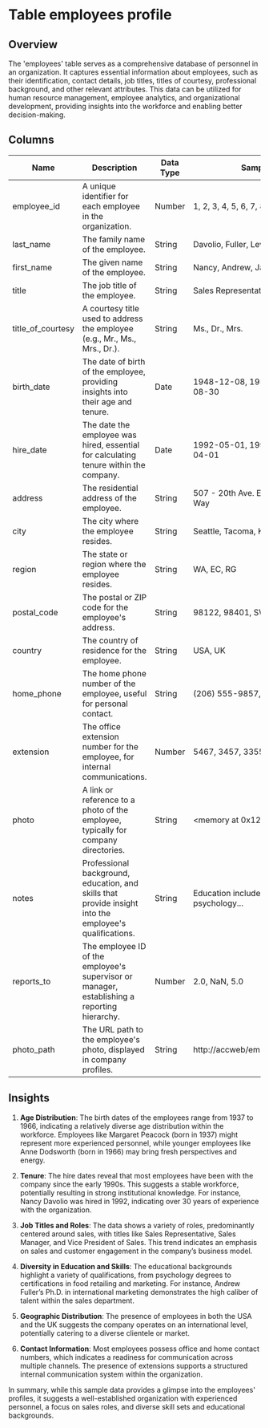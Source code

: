 # Table employees profile

## Overview
The 'employees' table serves as a comprehensive database of personnel in an organization. It captures essential information about employees, such as their identification, contact details, job titles, titles of courtesy, professional background, and other relevant attributes. This data can be utilized for human resource management, employee analytics, and organizational development, providing insights into the workforce and enabling better decision-making.

## Columns
| Name               | Description                                                                                     | Data Type                 | Sample Data                              |
|--------------------|-------------------------------------------------------------------------------------------------|---------------------------|------------------------------------------|
| employee_id        | A unique identifier for each employee in the organization.                                     | Number                    | 1, 2, 3, 4, 5, 6, 7, 8, 9                |
| last_name          | The family name of the employee.                                                                | String                    | Davolio, Fuller, Leverling, Peacock      |
| first_name         | The given name of the employee.                                                                 | String                    | Nancy, Andrew, Janet, Margaret           |
| title              | The job title of the employee.                                                                   | String                    | Sales Representative, Vice President      |
| title_of_courtesy  | A courtesy title used to address the employee (e.g., Mr., Ms., Mrs., Dr.).                     | String                    | Ms., Dr., Mrs.                          |
| birth_date         | The date of birth of the employee, providing insights into their age and tenure.               | Date                      | 1948-12-08, 1952-02-19, 1963-08-30      |
| hire_date          | The date the employee was hired, essential for calculating tenure within the company.          | Date                      | 1992-05-01, 1992-08-14, 1992-04-01      |
| address            | The residential address of the employee.                                                       | String                    | 507 - 20th Ave. E., 908 W. Capital Way  |
| city               | The city where the employee resides.                                                            | String                    | Seattle, Tacoma, Kirkland                |
| region             | The state or region where the employee resides.                                                 | String                    | WA, EC, RG                                |
| postal_code        | The postal or ZIP code for the employee's address.                                             | String                    | 98122, 98401, SW1 8JR                   |
| country            | The country of residence for the employee.                                                      | String                    | USA, UK                                  |
| home_phone         | The home phone number of the employee, useful for personal contact.                            | String                    | (206) 555-9857, (71) 555-4848           |
| extension          | The office extension number for the employee, for internal communications.                     | Number                    | 5467, 3457, 3355                        |
| photo              | A link or reference to a photo of the employee, typically for company directories.            | String                    | <memory at 0x12fc6e2c0>                 |
| notes              | Professional background, education, and skills that provide insight into the employee's qualifications. | String                    | Education includes a BA in psychology... |
| reports_to         | The employee ID of the employee's supervisor or manager, establishing a reporting hierarchy.   | Number                    | 2.0, NaN, 5.0                           |
| photo_path         | The URL path to the employee's photo, displayed in company profiles.                           | String                    | http://accweb/employees/davolio.bmp     |

## Insights
1. **Age Distribution**: The birth dates of the employees range from 1937 to 1966, indicating a relatively diverse age distribution within the workforce. Employees like Margaret Peacock (born in 1937) might represent more experienced personnel, while younger employees like Anne Dodsworth (born in 1966) may bring fresh perspectives and energy.

2. **Tenure**: The hire dates reveal that most employees have been with the company since the early 1990s. This suggests a stable workforce, potentially resulting in strong institutional knowledge. For instance, Nancy Davolio was hired in 1992, indicating over 30 years of experience with the organization.

3. **Job Titles and Roles**: The data shows a variety of roles, predominantly centered around sales, with titles like Sales Representative, Sales Manager, and Vice President of Sales. This trend indicates an emphasis on sales and customer engagement in the company’s business model.

4. **Diversity in Education and Skills**: The educational backgrounds highlight a variety of qualifications, from psychology degrees to certifications in food retailing and marketing. For instance, Andrew Fuller’s Ph.D. in international marketing demonstrates the high caliber of talent within the sales department.

5. **Geographic Distribution**: The presence of employees in both the USA and the UK suggests the company operates on an international level, potentially catering to a diverse clientele or market.

6. **Contact Information**: Most employees possess office and home contact numbers, which indicates a readiness for communication across multiple channels. The presence of extensions supports a structured internal communication system within the organization. 

In summary, while this sample data provides a glimpse into the employees' profiles, it suggests a well-established organization with experienced personnel, a focus on sales roles, and diverse skill sets and educational backgrounds.